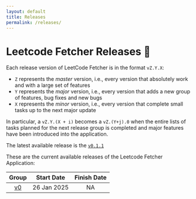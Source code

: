 ```yaml
---
layout: default
title: Releases
permalink: /releases/
---
```


# Leetcode Fetcher Releases 🚀

Each release version of LeetCode Fetcher is in the format `vZ.Y.X`:

- `Z` represents the *master* version, i.e., every version that absolutely work and with a large set of features
- `Y` represents the *major* version, i.e., every version that adds a new group of features, bug fixes and new bugs
- `X` represents the *minor* version, i.e., every version that complete small tasks up to the next major update

In particular, a `vZ.Y.(X + i)` becomes a `vZ.(Y+j).0` when the entire lists of tasks planned for the next release group is completed and major features have been introduced into the application.

The latest available release is the [`v0.1.1`]({{site.baseurl}}/releases/v0/)

These are the current available releases of the Leetcode Fetcher Application:

| **Group** | **Start Date** | **Finish Date** |
|:---------:|:--------------:|:---------------:|
| [v0]({{site.baseurl}}/releases/v0/) | 26 Jan 2025 | NA |